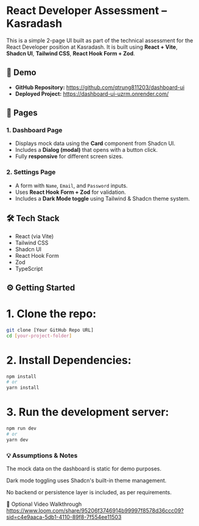 # React Developer Assessment – Kasradash

This is a simple 2-page UI built as part of the technical assessment for the React Developer position at Kasradash. It is built using **React + Vite**, **Shadcn UI**, **Tailwind CSS**, **React Hook Form + Zod**.

## 🚀 Demo

- **GitHub Repository:** https://github.com/qtrung811203/dashboard-ui
- **Deployed Project:** https://dashboard-ui-uzrm.onrender.com/

## 📄 Pages

### 1. Dashboard Page

- Displays mock data using the **Card** component from Shadcn UI.
- Includes a **Dialog (modal)** that opens with a button click.
- Fully **responsive** for different screen sizes.

### 2. Settings Page

- A form with `Name`, `Email`, and `Password` inputs.
- Uses **React Hook Form + Zod** for validation.
- Includes a **Dark Mode toggle** using Tailwind & Shadcn theme system.

## 🛠️ Tech Stack

- React (via Vite)
- Tailwind CSS
- Shadcn UI
- React Hook Form
- Zod
- TypeScript

## ⚙️ Getting Started

# 1. Clone the repo:

```bash
git clone [Your GitHub Repo URL]
cd [your-project-folder]

```

# 2. Install Dependencies:

```bash
npm install
# or
yarn install

```

# 3. Run the development server:

```bash
npm run dev
# or
yarn dev
```

### 💡 Assumptions & Notes

The mock data on the dashboard is static for demo purposes.

Dark mode toggling uses Shadcn's built-in theme management.

No backend or persistence layer is included, as per requirements.

🎥 Optional Video Walkthrough
https://www.loom.com/share/95206f3746914b99997f8578d36ccc09?sid=c4e9aaca-5db1-4110-89f8-7f554ee11503
